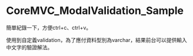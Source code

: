 # CoreMVC_ModalValidation_Sample
簡單紀錄一下，方便ctrl+c、ctrl+v。

使用到自定義validation，為了應付資料型別為varchar，結果前台可以提供輸入中文字的驗證解法。
